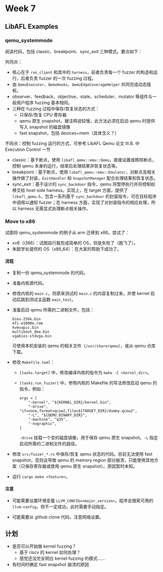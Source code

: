 # Week 7

## LibAFL Examples

### qemu_systemmode

阅读代码，包括 classic、breakpoint、sync_exit 三种模式。要点如下：

共同点：

- 核心在于 `run_client` 和其中的 `harness`，前者负责每一个 fuzzer 的构造和运行，后者负责 fuzzer 的一次 fuzzing 过程。
- 由 `QemuExecutor`、`QemuHooks`、`QemuEdgeCoverageHelper` 共同完成动态插桩。
- observer、feedback、objective、state、scheduler、mutator 等组件与一般用户程序 fuzzing 基本相同。
- 三种在 fuzzing 过程中保存/恢复状态的方式：
  - 只保存/恢复 CPU 寄存器
  - qemu 原生 snapshot，据注释说较慢，此方法必须在启动 qemu 时提供写入 snapshot 的磁盘镜像
  - fast snapshot，包括 devices+mem（具体含义？）

不同点：控制 fuzzing 运行的方式，可参考 LibAFL Qemu 论文 III.B. 中 Execution Control 一节

- classic：基于断点，使用 `libafl_qemu::emu::Qemu`，直接设置或移除断点，控制 qemu 本身的运行，结束后处理结果并恢复状态等。
- breakpoint：基于断点，使用 `libafl_qemu::emu::Emulator`，对断点及相关操作做了封装，`ExitHandler` 和 `SnapshotManager` 配合处理结果和恢复状态。
- sync_exit：基于设计的 `sync_backdoor` 指令，qemu 将暂停执行并将控制权移交给 host-side harness。实现上，在 target 方面，提供了 `libafl_qemu.h`，包含一系列基于 `sync_backdoor` 的封装指令，可在目标程序中调用以通知 fuzzer；在 harness 方面，实现了对封装指令的相应处理，所以 harness 无需显式处理断点相关操作。

### Move to x86

试图将 qemu_systemmode 的例子从 arm 迁移到 x86。尝试了：

- xv6（i386）：试图自行裁剪成简单的 OS，但是失败了（跑飞了）。
- 朱懿学长提供的 OS（x86_64）：在大家的帮助下成功了。

#### 流程

- 复制一份 qemu_systemmode 的代码。

- 准备内核源代码。

- 修改内核的 `main.c`，将原来测试的 `main.c` 的内容复制过来，并使 kernel 启动后跳到测试主函数 `main_test`。

- 准备启动 qemu 所需的二进制文件，包括：

  ```
  bios-256k.bin
  efi-e1000e.rom
  kvmvapic.bin
  multiboot_dma.bin
  vgabios-stdvga.bin
  ```

  可使用本机安装的 qemu 的相关文件（`/usr/share/qemu`），或从 qemu 仓库下载。

- 修改 `Makefile.toml`：

  - `[tasks.target]` 中，修改编译内核的指令为 `make -C <kernel_dir>`。

  - `[tasks.run_fuzzer]` 中，参照内核的 Makefile 的写法修改启动 qemu 的指令，例如：

    ```
    args = [
        "-kernel", "${KERNEL_DIR}/kernel.bin",
        "-drive", "if=none,format=qcow2,file=${TARGET_DIR}/dummy.qcow2",
        "-L", "${QEMU_BINARY_DIR}",
        "-machine", "q35",
        "-nographic",
    ]
    ```

    `-drive` 挂载一个空的磁盘镜像，用于保存 qemu 原生 snapshot。`-L` 指定启动所需的二进制文件的路径。

- 修改 `src/fuzzer_*.rs` 中保存/恢复 qemu 状态的代码。目前无法使用 fast snapshot，否则会导致 qemu 的 memory region 部分崩溃，只能使用其他方案（只保存寄存器或使用 qemu 原生 snapshot）。原因暂时未知。

- 运行 `cargo make <feature>`。

#### 注意

- 可能需要设置环境变量 `LLVM_CONFIG=<major_version>`。程序会搜索可用的 `llvm-config`，但不一定成功，此时需要手动指定。

- 可能需要从 github clone 代码，注意网络设置。

## 计划

- 是否可以开始做 kernel fuzzing？
  - 基于 riscv 的 kernel 如何处理？
  - 感觉还没完全明白 kernel fuzzing 的模式……
- 有时间时确定 fast snapshot 崩溃的原因
